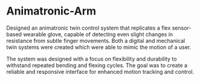 # Animatronic-Arm


Designed an animatronic twin control system that replicates a flex sensor-based wearable glove, capable of detecting even slight changes in resistance from subtle finger movements. Both a digital and mechanical twin systems were created which were able to mimic the motion of a user.

The system was designed with a focus on flexibility and durability to withstand repeated bending and flexing cycles. The goal was to create a reliable and responsive interface for enhanced motion tracking and control. 

